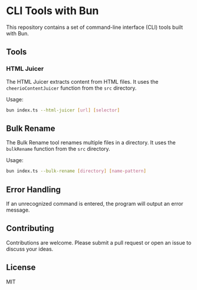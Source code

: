 # CLI Tools with Bun

This repository contains a set of command-line interface (CLI) tools built with Bun.

## Tools

### HTML Juicer

The HTML Juicer extracts content from HTML files. It uses the `cheerioContentJuicer` function from the `src` directory.

Usage:

```bash
bun index.ts --html-juicer [url] [selector]
```

## Bulk Rename

The Bulk Rename tool renames multiple files in a directory. It uses the `bulkRename` function from the `src` directory.

Usage:

```bash
bun index.ts --bulk-rename [directory] [name-pattern]
```

## Error Handling

If an unrecognized command is entered, the program will output an error message.

## Contributing

Contributions are welcome. Please submit a pull request or open an issue to discuss your ideas.

## License

MIT
